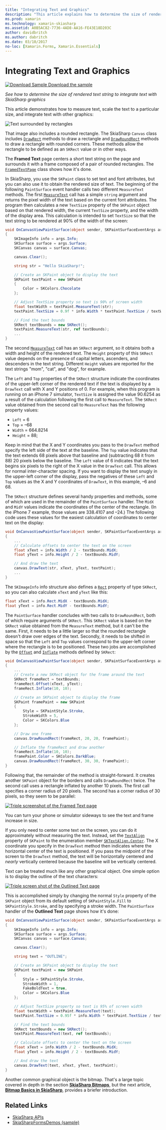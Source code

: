 ```yaml
---
title: "Integrating Text and Graphics"
description: "This article explains how to determine the size of rendered text string to integrate text with SkiaSharp graphics into Xamarin.Forms applications, and demonstrates this with sample code."
ms.prod: xamarin
ms.technology: xamarin-skiasharp
ms.assetid: A0B5AC82-7736-4AD8-AA16-FE43E18D203C
author: davidbritch
ms.author: dabritch
ms.date: 03/10/2017
no-loc: [Xamarin.Forms, Xamarin.Essentials]
---
```


# Integrating Text and Graphics

[![Download Sample](~/media/shared/download.png) Download the sample](/samples/xamarin/xamarin-forms-samples/skiasharpforms-demos)

_See how to determine the size of rendered text string to integrate text with SkiaSharp graphics_

This article demonstrates how to measure text, scale the text to a particular size, and integrate text with other graphics:

![Text surrounded by rectangles](text-images/textandgraphicsexample.png)

That image also includes a rounded rectangle. The SkiaSharp `Canvas` class includes [`DrawRect`](xref:SkiaSharp.SKCanvas.DrawRect*) methods to draw a rectangle and [`DrawRoundRect`](xref:SkiaSharp.SKCanvas.DrawRoundRect*) methods to draw a rectangle with rounded corners. These methods allow the rectangle to be defined as an `SKRect` value or in other ways.

The **Framed Text** page centers a short text string on the page and surrounds it with a frame composed of a pair of rounded rectangles. The [`FramedTextPage`](https://github.com/xamarin/xamarin-forms-samples/blob/master/SkiaSharpForms/Demos/Demos/SkiaSharpFormsDemos/Basics/FramedTextPage.cs) class shows how it's done.

In SkiaSharp, you use the `SKPaint` class to set text and font attributes, but you can also use it to obtain the rendered size of text. The beginning of the following `PaintSurface` event handler calls two different `MeasureText` methods. The first [`MeasureText`](xref:SkiaSharp.SKPaint.MeasureText(System.String)) call has a simple `string` argument and returns the pixel width of the text based on the current font attributes. The program then calculates a new `TextSize` property of the `SKPaint` object based on that rendered width, the current `TextSize` property, and the width of the display area. This calculation is intended to set `TextSize` so that the text string to be rendered at 90% of the width of the screen:

```csharp
void OnCanvasViewPaintSurface(object sender, SKPaintSurfaceEventArgs args)
{
    SKImageInfo info = args.Info;
    SKSurface surface = args.Surface;
    SKCanvas canvas = surface.Canvas;

    canvas.Clear();

    string str = "Hello SkiaSharp!";

    // Create an SKPaint object to display the text
    SKPaint textPaint = new SKPaint
    {
        Color = SKColors.Chocolate
    };

    // Adjust TextSize property so text is 90% of screen width
    float textWidth = textPaint.MeasureText(str);
    textPaint.TextSize = 0.9f * info.Width * textPaint.TextSize / textWidth;

    // Find the text bounds
    SKRect textBounds = new SKRect();
    textPaint.MeasureText(str, ref textBounds);
    ...
}
```

The second [`MeasureText`](xref:SkiaSharp.SKPaint.MeasureText(System.String,SkiaSharp.SKRect@)) call has an `SKRect` argument, so it obtains both a width and height of the rendered text. The `Height` property of this `SKRect` value depends on the presence of capital letters, ascenders, and descenders in the text string. Different `Height` values are reported for the text strings "mom", "cat", and "dog", for example.

The `Left` and `Top` properties of the `SKRect` structure indicate the coordinates of the upper-left corner of the rendered text if the text is displayed by a `DrawText` call with X and Y positions of 0. For example, when this program is running on an iPhone 7 simulator, `TextSize` is assigned the value 90.6254 as a result of the calculation following the first call to `MeasureText`. The `SKRect` value obtained from the second call to `MeasureText` has the following property values:

- `Left` = 6
- `Top` = &ndash;68
- `Width` = 664.8214
- `Height` = 88;

Keep in mind that the X and Y coordinates you pass to the `DrawText` method specify the left side of the text at the baseline. The `Top` value indicates that the text extends 68 pixels above that baseline and (subtracting 68 it from 88) 20 pixels below the baseline. The `Left` value of 6 indicates that the text begins six pixels to the right of the X value in the `DrawText` call. This allows for normal inter-character spacing. If you want to display the text snugly in the upper-left corner of the display, pass the negatives of these `Left` and `Top` values as the X and Y coordinates of `DrawText`, in this example, &ndash;6 and 68.

The `SKRect` structure defines several handy properties and methods, some of which are used in the remainder of the `PaintSurface` handler. The `MidX` and `MidY` values indicate the coordinates of the center of the rectangle. (In the iPhone 7 example, those values are 338.4107 and &ndash;24.) The following code uses these values for the easiest calculation of coordinates to center text on the display:

```csharp
void OnCanvasViewPaintSurface(object sender, SKPaintSurfaceEventArgs args)
{
    ...
    // Calculate offsets to center the text on the screen
    float xText = info.Width / 2 - textBounds.MidX;
    float yText = info.Height / 2 - textBounds.MidY;

    // And draw the text
    canvas.DrawText(str, xText, yText, textPaint);
    ...
}
```

The `SKImageInfo` info structure also defines a [`Rect`](xref:SkiaSharp.SKImageInfo.Rect) property of type `SKRect`, so you can also calculate `xText` and `yText` like this:

```csharp
float xText = info.Rect.MidX - textBounds.MidX;
float yText = info.Rect.MidY - textBounds.MidY;
```

The `PaintSurface` handler concludes with two calls to `DrawRoundRect`, both of which require arguments of `SKRect`. This `SKRect` value is based on the `SKRect` value obtained from the `MeasureText` method, but it can't be the same. First, it needs to be a little larger so that the rounded rectangle doesn't draw over edges of the text. Secondly, it needs to be shifted in space so that the `Left` and `Top` values correspond to the upper-left corner where the rectangle is to be positioned. These two jobs are accomplished by the [`Offset`](xref:SkiaSharp.SKRect.Offset*) and [`Inflate`](xref:SkiaSharp.SKRect.Inflate*) methods defined by `SKRect`:

```csharp
void OnCanvasViewPaintSurface(object sender, SKPaintSurfaceEventArgs args)
{
    ...
    // Create a new SKRect object for the frame around the text
    SKRect frameRect = textBounds;
    frameRect.Offset(xText, yText);
    frameRect.Inflate(10, 10);

    // Create an SKPaint object to display the frame
    SKPaint framePaint = new SKPaint
    {
        Style = SKPaintStyle.Stroke,
        StrokeWidth = 5,
        Color = SKColors.Blue
    };

    // Draw one frame
    canvas.DrawRoundRect(frameRect, 20, 20, framePaint);

    // Inflate the frameRect and draw another
    frameRect.Inflate(10, 10);
    framePaint.Color = SKColors.DarkBlue;
    canvas.DrawRoundRect(frameRect, 30, 30, framePaint);
}
```

Following that, the remainder of the method is straight-forward. It creates another `SKPaint` object for the borders and calls `DrawRoundRect` twice. The second call uses a rectangle inflated by another 10 pixels. The first call specifies a corner radius of 20 pixels. The second has a corner radius of 30 pixels, so they seem to be parallel:

 [![Triple screenshot of the Framed Text page](text-images/framedtext-small.png)](text-images/framedtext-large.png#lightbox "Triple screenshot of the Framed Text page")

You can turn your phone or simulator sideways to see the text and frame increase in size.

If you only need to center some text on the screen, you can do it approximately without measuring the text. Instead, set the [`TextAlign`](xref:SkiaSharp.SKPaint.TextAlign) property of `SKPaint` to the enumeration member [`SKTextAlign.Center`](xref:SkiaSharp.SKTextAlign). The X coordinate you specify in the `DrawText` method then indicates where the horizontal center of the text is positioned. If you pass the midpoint of the screen to the `DrawText` method, the text will be horizontally centered and *nearly* vertically centered because the baseline will be vertically centered.

Text can be treated much like any other graphical object. One simple option is to display the outline of the text characters:

[![Triple screen shot of the Outlined Text page](text-images/outlinedtext-small.png)](text-images/outlinedtext-large.png#lightbox "Triple screenshot of the Outlined Text page")

This is accomplished simply by changing the normal `Style` property of the `SKPaint` object from its default setting of `SKPaintStyle.Fill` to `SKPaintStyle.Stroke`, and by specifying a stroke width. The `PaintSurface` handler of the **Outlined Text** page shows how it's done:

```csharp
void OnCanvasViewPaintSurface(object sender, SKPaintSurfaceEventArgs args)
{
    SKImageInfo info = args.Info;
    SKSurface surface = args.Surface;
    SKCanvas canvas = surface.Canvas;

    canvas.Clear();

    string text = "OUTLINE";

    // Create an SKPaint object to display the text
    SKPaint textPaint = new SKPaint
    {
        Style = SKPaintStyle.Stroke,
        StrokeWidth = 1,
        FakeBoldText = true,
        Color = SKColors.Blue
    };

    // Adjust TextSize property so text is 95% of screen width
    float textWidth = textPaint.MeasureText(text);
    textPaint.TextSize = 0.95f * info.Width * textPaint.TextSize / textWidth;

    // Find the text bounds
    SKRect textBounds = new SKRect();
    textPaint.MeasureText(text, ref textBounds);

    // Calculate offsets to center the text on the screen
    float xText = info.Width / 2 - textBounds.MidX;
    float yText = info.Height / 2 - textBounds.MidY;

    // And draw the text
    canvas.DrawText(text, xText, yText, textPaint);
}
```

Another common graphical object is the bitmap. That's a large topic covered in depth in the section [**SkiaSharp Bitmaps**](../bitmaps/index.md), but the next article, [**Bitmap Basics in SkiaSharp**](bitmaps.md), provides a briefer introduction.

## Related Links

- [SkiaSharp APIs](/dotnet/api/skiasharp)
- [SkiaSharpFormsDemos (sample)](/samples/xamarin/xamarin-forms-samples/skiasharpforms-demos)